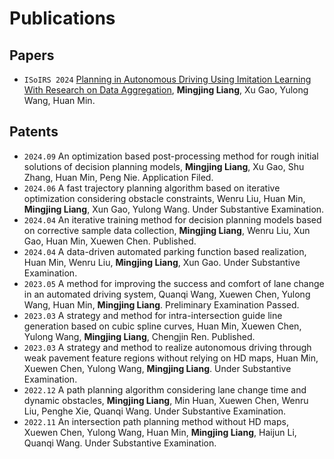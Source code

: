 # Publications

## Papers
- ``ISoIRS 2024`` [Planning in Autonomous Driving Using Imitation Learning With Research on
Data Aggregation](https://ieeexplore.ieee.org/document/10649698), **Mingjing Liang**, Xu Gao, Yulong Wang, Huan Min.

## Patents
- ``2024.09`` An optimization based post-processing method for rough initial solutions of decision planning models, **Mingjing Liang**, Xu Gao, Shu Zhang, Huan Min, Peng Nie. Application Filed.
- ``2024.06`` A fast trajectory planning algorithm based on iterative optimization considering obstacle constraints, Wenru Liu, Huan Min, **Mingjing Liang**, Xun Gao, Yulong Wang. Under Substantive Examination.
- ``2024.04`` An iterative training method for decision planning models based on corrective sample data collection, **Mingjing Liang**, Wenru Liu, Xun Gao, Huan Min, Xuewen Chen. Published.
- ``2024.04`` A data-driven automated parking function based realization, Huan Min, Wenru Liu, **Mingjing Liang**, Xun Gao. Under Substantive Examination.
- ``2023.05`` A method for improving the success and comfort of lane change in an automated driving system, Quanqi Wang, Xuewen Chen, Yulong Wang, Huan Min, **Mingjing Liang**. Preliminary Examination Passed.
- ``2023.03`` A strategy and method for intra-intersection guide line generation based on cubic spline curves, Huan Min, Xuewen Chen, Yulong Wang, **Mingjing Liang**, Chengjin Ren. Published.
- ``2023.03`` A strategy and method to realize autonomous driving through weak pavement feature regions without relying on HD maps, Huan Min, Xuewen Chen, Yulong Wang, **Mingjing Liang**. Under Substantive Examination.
- ``2022.12`` A path planning algorithm considering lane change time and dynamic obstacles, **Mingjing Liang**, Min Huan, Xuewen Chen, Wenru Liu, Penghe Xie, Quanqi Wang. Under Substantive Examination.
- ``2022.11`` An intersection path planning method without HD maps, Xuewen Chen, Yulong Wang, Huan Min, **Mingjing Liang**, Haijun Li, Quanqi Wang. Under Substantive Examination.
